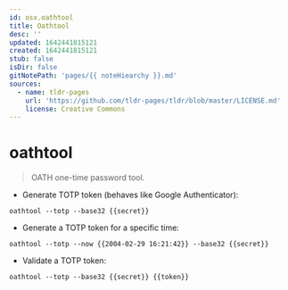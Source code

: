 ```yaml
---
id: osx.oathtool
title: Oathtool
desc: ''
updated: 1642441815121
created: 1642441815121
stub: false
isDir: false
gitNotePath: 'pages/{{ noteHiearchy }}.md'
sources:
  - name: tldr-pages
    url: 'https://github.com/tldr-pages/tldr/blob/master/LICENSE.md'
    license: Creative Commons
---
```

# oathtool

> OATH one-time password tool.

- Generate TOTP token (behaves like Google Authenticator):

`oathtool --totp --base32 {{secret}}`

- Generate a TOTP token for a specific time:

`oathtool --totp --now {{2004-02-29 16:21:42}} --base32 {{secret}}`

- Validate a TOTP token:

`oathtool --totp --base32 {{secret}} {{token}}`

